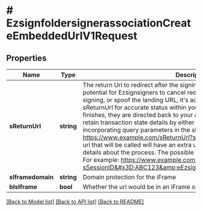 # # EzsignfoldersignerassociationCreateEmbeddedUrlV1Request

## Properties

Name | Type | Description | Notes
------------ | ------------- | ------------- | -------------
**sReturnUrl** | **string** | The return Url to redirect after the signing is completed  **Warning** Due to the potential for Ezsignsigners to cancel redirection, close their browser post-signing, or spoof the landing URL, it&#39;s advisable not to solely depend on the sReturnUrl for accurate status within your integration.  Once the Ezsignsigner finishes, they are directed back to your application. Your application can retain transaction state details by either storing data in a cookie or incorporating query parameters in the sReturnUrl. For example: https://www.example.com/sReturnUrl?sSessionID&#x3D;ABC123  The actual url that will be called will have an extra url parameter appended to give details about the process. The possible values are listed in the table below. For example: https://www.example.com/sReturnUrl?sSessionID&#x3D;ABC123&amp;eEzsignEvent&#x3D;CompletedEzsignfolder   |**Query parameters appended**| |---| |eEzsignEvent|   |**eEzsignEvent**|**Description**| |---|---| |SessionTimeout|The session timed out| |SessionLogout|The Ezsignsigner signed out| |DeclinedTermOfUse|The Ezsignsigner refused the terms| |DeclinedSign|The Ezsignsigner refused to sign| |Reassigned|The Ezsignsigner reassigned his signatures to someone else| |CompletedStep|The Ezsignsigner completed his step. There is other signatures to complete the Ezsigndocument| |CompletedEzsignfolder|The Ezsignfolder is completed. Everyone signed their signatures| | [optional]
**sIframedomain** | **string** | Domain protection for the iFrame | [optional]
**bIsIframe** | **bool** | Whether the url would be in an iFrame or not | [optional]

[[Back to Model list]](../../README.md#models) [[Back to API list]](../../README.md#endpoints) [[Back to README]](../../README.md)
